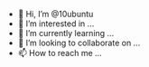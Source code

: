 - 👋 Hi, I’m @10ubuntu
- 👀 I’m interested in ...
- 🌱 I’m currently learning ...
- 💞️ I’m looking to collaborate on ...
- 📫 How to reach me ...

<!---
10ubuntu/10ubuntu is a ✨ special ✨ repository because its `README.md` (this file) appears on your GitHub profile.
You can click the Preview link to take a look at your changes.
--->
